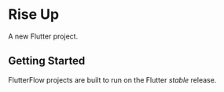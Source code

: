 # Rise Up

A new Flutter project.

## Getting Started

FlutterFlow projects are built to run on the Flutter _stable_ release.
